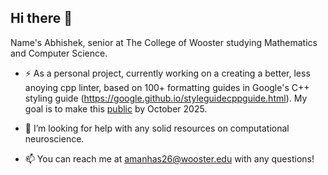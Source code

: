 ## Hi there 👋

Name's Abhishek, senior at The College of Wooster studying Mathematics and Computer Science. 

- ⚡️ As a personal project, currently working on a creating a better, less anoying cpp linter, based on 100+ formatting guides in Google's C++ styling guide (https://google.github.io/styleguidecppguide.html). My goal is to make this [public](https://github.com/quarktetra23/cpplintx) by October 2025.
  
- 🤔 I’m looking for help with any solid resources on computational neuroscience. 

- 📫 You can reach me at amanhas26@wooster.edu with any questions!


